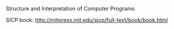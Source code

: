 Structure and Interpretation of Computer Programs

SICP book: 
http://mitpress.mit.edu/sicp/full-text/book/book.html